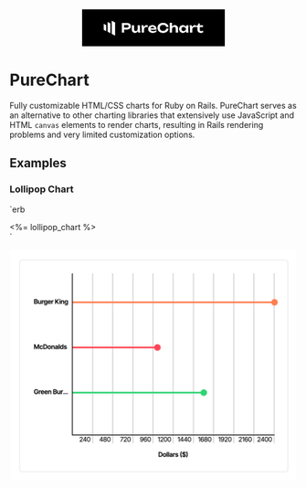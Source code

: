 <p align="center">
  <img width="250px" src="README/PureChart.png">
</p>

# PureChart
Fully customizable HTML/CSS charts for Ruby on Rails. PureChart serves as an alternative to other charting libraries that extensively use JavaScript and HTML `canvas` elements to render charts, resulting in Rails rendering problems and very limited customization options.

## Examples
### Lollipop Chart
`erb
<div class="card">
    <%= lollipop_chart %>
</div>
`
<p align="center">
  <img width="500px" src="README/Lollipop.png">
</p>